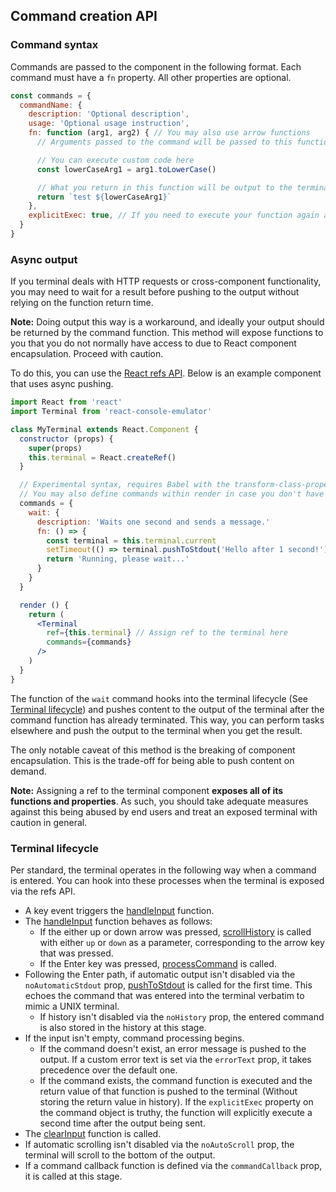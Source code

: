 ## Command creation API

### Command syntax

Commands are passed to the component in the following format. 
Each command must have a `fn` property. All other properties are optional.

```js
const commands = {
  commandName: {
    description: 'Optional description',
    usage: 'Optional usage instruction',
    fn: function (arg1, arg2) { // You may also use arrow functions
      // Arguments passed to the command will be passed to this function in the same order as they appeared in the terminal

      // You can execute custom code here
      const lowerCaseArg1 = arg1.toLowerCase()

      // What you return in this function will be output to the terminal
      return `test ${lowerCaseArg1}`
    },
    explicitExec: true, // If you need to execute your function again after the output has been emitted, enable
  }
}
```

### Async output

If you terminal deals with HTTP requests or cross-component functionality, you may need to wait for a result before pushing to the output without relying on the function return time.

**Note:** Doing output this way is a workaround, and ideally your output should be returned by the command function. This method will expose functions to you that you do not normally have access to due to React component encapsulation. Proceed with caution.

To do this, you can use the [React refs API](https://reactjs.org/docs/refs-and-the-dom.html). Below is an example component that uses async pushing.

```jsx
import React from 'react'
import Terminal from 'react-console-emulator'

class MyTerminal extends React.Component {
  constructor (props) {
    super(props)
    this.terminal = React.createRef()
  }

  // Experimental syntax, requires Babel with the transform-class-properties plugin
  // You may also define commands within render in case you don't have access to class field syntax
  commands = {
    wait: {
      description: 'Waits one second and sends a message.'
      fn: () => {
        const terminal = this.terminal.current
        setTimeout(() => terminal.pushToStdout('Hello after 1 second!'), 1500)
        return 'Running, please wait...'
      }
    }
  }

  render () {
    return (
      <Terminal
        ref={this.terminal} // Assign ref to the terminal here
        commands={commands}
      />
    )
  }
}
```

The function of the `wait` command hooks into the terminal lifecycle (See [Terminal lifecycle](#terminal-lifecycle)) and pushes content to the output of the terminal after the command function has already terminated. This way, you can perform tasks elsewhere and push the output to the terminal when you get the result.

The only notable caveat of this method is the breaking of component encapsulation. This is the trade-off for being able to push content on demand.

**Note:** Assigning a ref to the terminal component **exposes all of its functions and properties**. As such, you should take adequate measures against this being abused by end users and treat an exposed terminal with caution in general.

### Terminal lifecycle

Per standard, the terminal operates in the following way when a command is entered. You can hook into these processes when the terminal is exposed via the refs API.

- A key event triggers the [handleInput](../lib/Terminal.jsx#L164) function.
- The [handleInput](../lib/Terminal.jsx#L164) function behaves as follows:
  - If the either up or down arrow was pressed, [scrollHistory](../lib/Terminal.jsx#L151) is called with either `up` or `down` as a parameter, corresponding to the arrow key that was pressed.
  - If the Enter key was pressed, [processCommand](../lib/Terminal.jsx#111) is called.
- Following the Enter path, if automatic output isn't disabled via the `noAutomaticStdout` prop, [pushToStdout](../lib/Terminal.jsx#L85) is called for the first time. This echoes the command that was entered into the terminal verbatim to mimic a UNIX terminal.
  - If history isn't disabled via the `noHistory` prop, the entered command is also stored in the history at this stage.
- If the input isn't empty, command processing begins.
  - If the command doesn't exist, an error message is pushed to the output. If a custom error text is set via the `errorText` prop, it takes precedence over the default one.
  - If the command exists, the command function is executed and the return value of that function is pushed to the terminal (Without storing the return value in history). If the `explicitExec` property on the command object is truthy, the function will explicitly execute a second time after the output being sent.
- The [clearInput](../lib/Terminal.jsx#L106) function is called.
- If automatic scrolling isn't disabled via the `noAutoScroll` prop, the terminal will scroll to the bottom of the output.
- If a command callback function is defined via the `commandCallback` prop, it is called at this stage.
